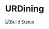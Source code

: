 # URDining

[![Build Status](https://travis-ci.org/benohalloran/URDining.svg?branch=master)](https://travis-ci.org/benohalloran/URDining)
